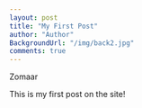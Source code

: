 ```yaml
--- 
layout: post
title: "My First Post"
author: "Author" 
BackgroundUrl: "/img/back2.jpg"
comments: true
---
```


Zomaar

This is my first post on the site!